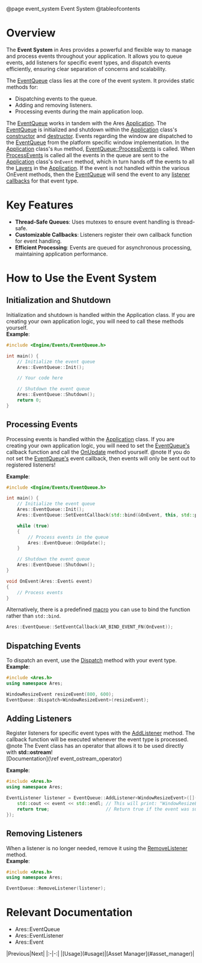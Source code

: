 @page event_system Event System
@tableofcontents
# Overview
The **Event System** in Ares provides a powerful and flexible way to manage and process events throughout your application. It allows you to queue events, add listeners for specific event types, and dispatch events efficiently, ensuring clear separation of concerns and scalability.

The [EventQueue](#Ares::EventQueue) class lies at the core of the event system. It provides static methods for:
 - Dispatching events to the queue.
 - Adding and removing listeners.
 - Processing events during the main application loop.

The [EventQueue](#Ares::EventQueue) works in tandem with the Ares [Application](#Ares::Application). The [EventQueue](#Ares::EventQueue) is initialized and shutdown within the [Application](#Ares::Application) class's [constructor](#Ares::Application::Application) and [destructor](#Ares::Application::~Application). Events regarding the window are dispatched to the [EventQueue](#Ares::EventQueue) from the platform specific window implementation. In the [Application](#Ares::Application) class's `Run` method, [EventQueue::ProcessEvents](#Ares::EventQueue::ProcessEvents) is called. When [ProcessEvents](#Ares::EventQueue::ProcessEvents) is called all the events in the queue are sent to the [Application](#Ares::Application) class's `OnEvent` method, which in turn hands off the events to all the [Layers](#Ares::Layer) in the [Application](#Ares::Application). If the event is not handled within the various OnEvent methods, then the [EventQueue](#Ares::EventQueue) will send the event to any [listener callbacks](#Ares::EventQueue::EventListenerCallbackFn) for that event type.
# Key Features
 - **Thread-Safe Queues**: Uses mutexes to ensure event handling is thread-safe.
 - **Customizable Callbacks**: Listeners register their own callback function for event handling.
 - **Efficient Processing**: Events are queued for asynchronous processing, maintaining application performance.
# How to Use the Event System
## Initialization and Shutdown
Initialization and shutdown is handled within the Application class. If you are creating your own application logic, you will need to call these methods yourself.
<br>
**Example**:

```cpp
#include <Engine/Events/EventQueue.h>

int main() {
	// Initialize the event queue
	Ares::EventQueue::Init();

	// Your code here

	// Shutdown the event queue
	Ares::EventQueue::Shutdown();
	return 0;
}
```

## Processing Events
Processing events is handled within the [Application](#Ares::Application) class. If you are creating your own application logic, you will need to set the [EventQueue's](#Ares::EventQueue) callback function and call the [OnUpdate](#Ares::Application::OnUpdate) method yourself.
@note If you do not set the [EventQueue's](#Ares::EventQueue) event callback, then events will only be sent out to registered listeners!

**Example**:

```cpp
#include <Engine/Events/EventQueue.h>

int main() {
	// Initialize the event queue
	Ares::EventQueue::Init();
	Ares::EventQueue::SetEventCallback(std::bind(&OnEvent, this, std::placeholders::_1));

	while (true)
	{
		// Process events in the queue
		Ares::EventQueue::OnUpdate();
	}

	// Shutdown the event queue
	Ares::EventQueue::Shutdown();
}

void OnEvent(Ares::Event& event)
{
	// Process events
}
```
Alternatively, there is a predefined [macro](#AR_BIND_EVENT_FN) you can use to bind the function rather than `std::bind`.
```cpp
Ares::EventQueue::SetEventCallback(AR_BIND_EVENT_FN(OnEvent));
```

## Dispatching Events
To dispatch an event, use the [Dispatch](#Ares::EventQueue::Dispatch) method with your event type.
<br>
**Example**:

```cpp
#include <Ares.h>
using namespace Ares;

WindowResizeEvent resizeEvent(800, 600);
EventQueue::Dispatch<WindowResizeEvent>(resizeEvent);
```
## Adding Listeners
Register listeners for specific event types with the [AddListener](#Ares::EventQueue::AddListener) method. The callback function will be executed whenever the event type is processed.
@note The Event class has an operator that allows it to be used directly with **std::ostream**!<br>[Documentation](\ref event_ostream_operator)

**Example**:

```cpp
#include <Ares.h>
using namespace Ares;

EventListener listener = EventQueue::AddListener<WindowResizeEvent>([](WindowResizeEvent& event) {
	std::cout << event << std::endl; // This will print: "WindowResizeEvent: width, height"
	return true;                     // Return true if the event was successfully handled.
});
```
## Removing Listeners
When a listener is no longer needed, remove it using the [RemoveListener](#Ares::EventQueue::RemoveListener) method.
<br>
**Example**:

```cpp
#include <Ares.h>
using namespace Ares;

EventQueue::RemoveListener(listener);
```
# Relevant Documentation
 - Ares::EventQueue
 - Ares::EventListener
 - Ares::Event

<div class="section_buttons">
|Previous|Next|
|:-|-:|
|[Usage](#usage)|[Asset Manager](#asset_manager)|
</div>